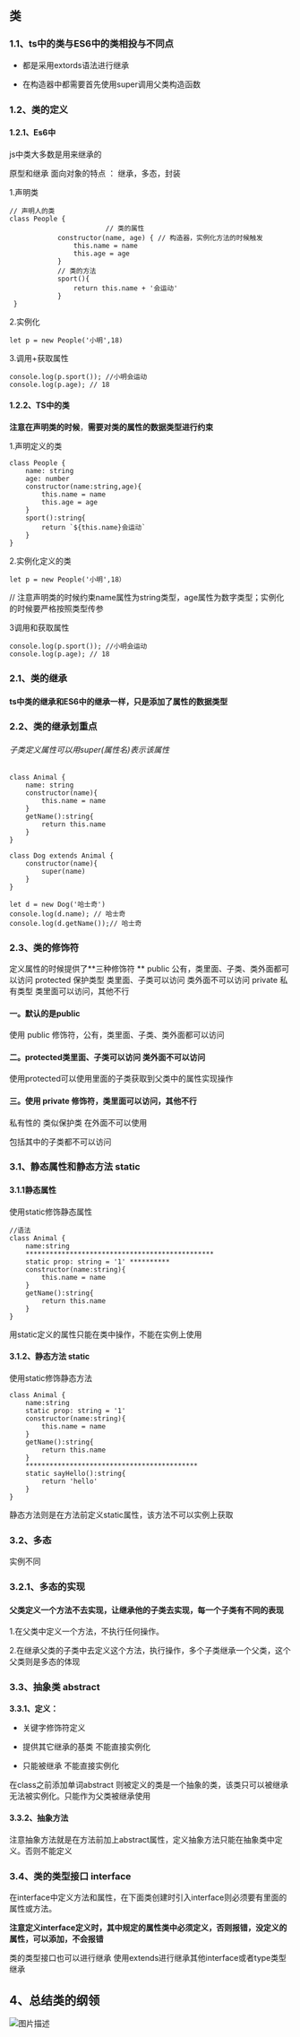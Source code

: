 ## 类

### 1.1、ts中的类与ES6中的类相投与不同点

* 都是采用extords语法进行继承

* 在构造器中都需要首先使用super调用父类构造函数

### 1.2、类的定义

#### 1.2.1、Es6中

js中类大多数是用来继承的

原型和继承   面向对象的特点 ：  继承，多态，封装

1.声明类

```
// 声明人的类
class People {
						// 类的属性
            constructor(name, age) { // 构造器，实例化方法的时候触发
                this.name = name
                this.age = age
            }
            // 类的方法
            sport(){
                return this.name + '会运动'
            }
 }
```

2.实例化

```
let p = new People('小明',18)
```

3.调用+获取属性

```
console.log(p.sport()); //小明会运动
console.log(p.age); // 18
```

#### 1.2.2、TS中的类

**注意在声明类的时候**，**需要对类的属性的数据类型进行约束**

1.声明定义的类

```
class People {
    name: string
    age: number
    constructor(name:string,age){
        this.name = name
        this.age = age
    }
    sport():string{
        return `${this.name}会运动`
    }
}
```

2.实例化定义的类

```
let p = new People('小明',18）
```

// 注意声明类的时候约束name属性为string类型，age属性为数字类型；实例化的时候要严格按照类型传参

3调用和获取属性

```
console.log(p.sport()); //小明会运动
console.log(p.age); // 18
```

### 2.1、类的继承

#### ts中类的继承**和ES6中的继承一样，只是添加了属性的数据类型**



### 2.2、类的继承划重点

###### 子类定义属性可以用super(属性名)表示该属性

```
class Animal {
    name: string
    constructor(name){
        this.name = name
    }
    getName():string{
        return this.name
    }
}

class Dog extends Animal {
    constructor(name){
        super(name)
    }
}

let d = new Dog('哈士奇')
console.log(d.name); // 哈士奇
console.log(d.getName());// 哈士奇
```

### 2.3、类的修饰符  

定义属性的时候提供了**三种修饰符 **
public          公有，类里面、子类、类外面都可以访问 
protected   保护类型 类里面、子类可以访问  类外面不可以访问
private		私有类型 类里面可以访问，其他不行

#### 一。默认的是public

使用 public 修饰符，公有，类里面、子类、类外面都可以访问

#### 二。protected类里面、子类可以访问  类外面不可以访问

使用protected可以使用里面的子类获取到父类中的属性实现操作

#### 三。使用 private 修饰符，类里面可以访问，其他不行

私有性的  类似保护类   在外面不可以使用

包括其中的子类都不可以访问

### 3.1、静态属性和静态方法   static

#### 3.1.1静态属性

使用static修饰静态属性

```
//语法
class Animal {
    name:string
    ***********************************************
    static prop: string = '1' **********
    constructor(name:string){
        this.name = name
    }
    getName():string{
        return this.name
    }
}
```

用static定义的属性只能在类中操作，不能在实例上使用

#### 3.1.2、静态方法   static

使用static修饰静态方法

```
class Animal {
    name:string
    static prop: string = '1'
    constructor(name:string){
        this.name = name
    }
    getName():string{
        return this.name
    }
    *******************************************
    static sayHello():string{
        return 'hello'
    }
}
```

静态方法则是在方法前定义static属性，该方法不可以实例上获取

### 3.2、多态

实例不同

### 3.2.1、多态的实现

#### 父类定义一个方法不去实现，让继承他的子类去实现，每一个子类有不同的表现

1.在父类中定义一个方法，不执行任何操作。

2.在继承父类的子类中去定义这个方法，执行操作，多个子类继承一个父类，这个父类则是多态的体现

### 3.3、抽象类     abstract

**3.3.1、定义：** 

* 关键字修饰符定义

* 提供其它继承的基类  不能直接实例化

* 只能被继承  不能直接实例化

在class之前添加单词abstract  则被定义的类是一个抽象的类，该类只可以被继承无法被实例化。只能作为父类被继承使用

#### 3.3.2、抽象方法

注意抽象方法就是在方法前加上abstract属性，定义抽象方法只能在抽象类中定义。否则不能定义

### 3.4、类的类型接口 interface

在interface中定义方法和属性，在下面类创建时引入interface则必须要有里面的属性或方法。

**注意定义interface定义时，其中规定的属性类中必须定义，否则报错，没定义的属性，可以添加，不会报错**

类的类型接口也可以进行继承  使用extends进行继承其他interface或者type类型继承

## 4、总结类的纲领

![图片描述](https://img1.sycdn.imooc.com/5cf4c02400018cc216001216.jpg)

